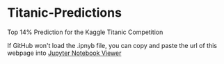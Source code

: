 # Titanic-Predictions
Top 14% Prediction for the Kaggle Titanic Competition


If GitHub won't load the .ipnyb file, you can copy and paste the url of this webpage into [Jupyter Notebook Viewer](https://github.com/AahilShaikh/Titanic-Predictions)
